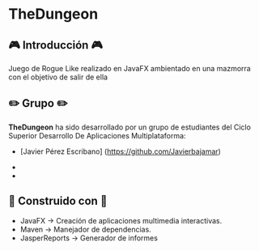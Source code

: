 # TheDungeon

## :video_game: Introducción :video_game:

Juego de Rogue Like realizado en JavaFX ambientado en una mazmorra con el objetivo de salir de ella

## :pencil2: Grupo :pencil2:


**TheDungeon** ha sido desarrollado por un grupo de estudiantes del Ciclo Superior Desarrollo De Aplicaciones Multiplataforma:

- [Javier Pérez Escribano] (https://github.com/Javierbajamar)

-

-

 ## :construction_worker: Construido con :construction_worker:

* JavaFX -> Creación de aplicaciones multimedia interactivas.
* Maven -> Manejador de dependencias.
* JasperReports -> Generador de informes
